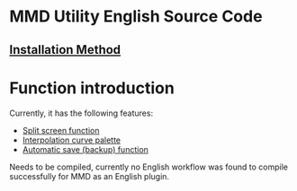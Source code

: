 # MMD Utility English Source Code

## [Installation Method](https://github.com/oigami/MMDUtility/wiki/how_to_install)


# Function introduction
Currently, it has the following features:

- [Split screen function](https://github.com/oigami/MMDUtility/wiki#view_split)
- [Interpolation curve palette](https://github.com/oigami/MMDUtility/wiki#ic_pallete)
- [Automatic save (backup) function](https://github.com/oigami/MMDUtility/wiki#auto_save)

Needs to be compiled, currently no English workflow was found to compile successfully for MMD as an English plugin.

